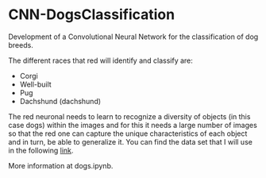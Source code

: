 # CNN-DogsClassification
Development of a Convolutional Neural Network for the classification of dog breeds. 

The different races that red will identify and classify are:
* Corgi
* Well-built
* Pug
* Dachshund (dachshund)

The red neuronal needs to learn to recognize a diversity of objects (in this case dogs) within the images and for this it needs a large number of images so that the red one can capture the unique characteristics of each object and in turn, be able to generalize it. You can find the data set that I will use in the following [link](https://www.kaggle.com/ashishvns/dogclassification).

More information at dogs.ipynb.
